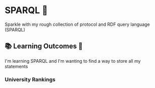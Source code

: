 # SPARQL 👋 
Sparkle with my rough collection of protocol and RDF query language (SPARQL)

## 📚 Learning Outcomes 🎯

I'm learning SPARQL and I'm wanting to find a way to store all my statements 

### University Rankings


